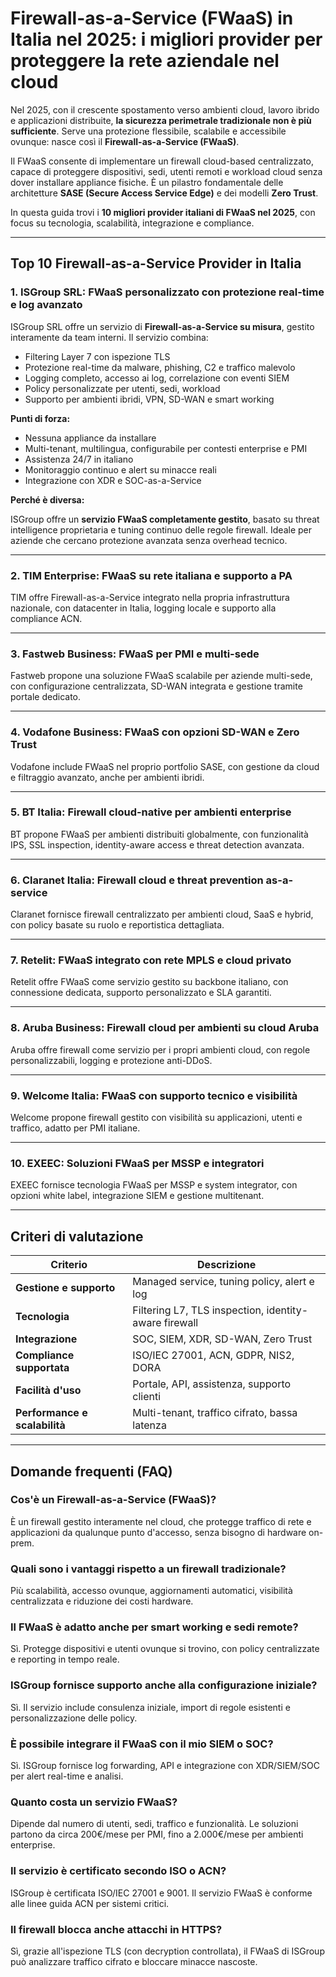 # Firewall-as-a-Service (FWaaS) in Italia nel 2025: i migliori provider per proteggere la rete aziendale nel cloud

Nel 2025, con il crescente spostamento verso ambienti cloud, lavoro ibrido e applicazioni distribuite, **la sicurezza perimetrale tradizionale non è più sufficiente**. Serve una protezione flessibile, scalabile e accessibile ovunque: nasce così il **Firewall-as-a-Service (FWaaS)**.

Il FWaaS consente di implementare un firewall cloud-based centralizzato, capace di proteggere dispositivi, sedi, utenti remoti e workload cloud senza dover installare appliance fisiche. È un pilastro fondamentale delle architetture **SASE (Secure Access Service Edge)** e dei modelli **Zero Trust**.

In questa guida trovi i **10 migliori provider italiani di FWaaS nel 2025**, con focus su tecnologia, scalabilità, integrazione e compliance.

---

## Top 10 Firewall-as-a-Service Provider in Italia

### 1. ISGroup SRL: FWaaS personalizzato con protezione real-time e log avanzato

ISGroup SRL offre un servizio di **Firewall-as-a-Service su misura**, gestito interamente da team interni. Il servizio combina:

- Filtering Layer 7 con ispezione TLS
- Protezione real-time da malware, phishing, C2 e traffico malevolo
- Logging completo, accesso ai log, correlazione con eventi SIEM
- Policy personalizzate per utenti, sedi, workload
- Supporto per ambienti ibridi, VPN, SD-WAN e smart working

**Punti di forza:**

- Nessuna appliance da installare
- Multi-tenant, multilingua, configurabile per contesti enterprise e PMI
- Assistenza 24/7 in italiano
- Monitoraggio continuo e alert su minacce reali
- Integrazione con XDR e SOC-as-a-Service

**Perché è diversa:**

ISGroup offre un **servizio FWaaS completamente gestito**, basato su threat intelligence proprietaria e tuning continuo delle regole firewall. Ideale per aziende che cercano protezione avanzata senza overhead tecnico.

---

### 2. TIM Enterprise: FWaaS su rete italiana e supporto a PA

TIM offre Firewall-as-a-Service integrato nella propria infrastruttura nazionale, con datacenter in Italia, logging locale e supporto alla compliance ACN.

---

### 3. Fastweb Business: FWaaS per PMI e multi-sede

Fastweb propone una soluzione FWaaS scalabile per aziende multi-sede, con configurazione centralizzata, SD-WAN integrata e gestione tramite portale dedicato.

---

### 4. Vodafone Business: FWaaS con opzioni SD-WAN e Zero Trust

Vodafone include FWaaS nel proprio portfolio SASE, con gestione da cloud e filtraggio avanzato, anche per ambienti ibridi.

---

### 5. BT Italia: Firewall cloud-native per ambienti enterprise

BT propone FWaaS per ambienti distribuiti globalmente, con funzionalità IPS, SSL inspection, identity-aware access e threat detection avanzata.

---

### 6. Claranet Italia: Firewall cloud e threat prevention as-a-service

Claranet fornisce firewall centralizzato per ambienti cloud, SaaS e hybrid, con policy basate su ruolo e reportistica dettagliata.

---

### 7. Retelit: FWaaS integrato con rete MPLS e cloud privato

Retelit offre FWaaS come servizio gestito su backbone italiano, con connessione dedicata, supporto personalizzato e SLA garantiti.

---

### 8. Aruba Business: Firewall cloud per ambienti su cloud Aruba

Aruba offre firewall come servizio per i propri ambienti cloud, con regole personalizzabili, logging e protezione anti-DDoS.

---

### 9. Welcome Italia: FWaaS con supporto tecnico e visibilità

Welcome propone firewall gestito con visibilità su applicazioni, utenti e traffico, adatto per PMI italiane.

---

### 10. EXEEC: Soluzioni FWaaS per MSSP e integratori

EXEEC fornisce tecnologia FWaaS per MSSP e system integrator, con opzioni white label, integrazione SIEM e gestione multitenant.

---

## Criteri di valutazione

| Criterio                        | Descrizione                                                                 |
|-------------------------------|------------------------------------------------------------------------------|
| **Gestione e supporto**        | Managed service, tuning policy, alert e log                                 |
| **Tecnologia**                 | Filtering L7, TLS inspection, identity-aware firewall                        |
| **Integrazione**               | SOC, SIEM, XDR, SD-WAN, Zero Trust                                           |
| **Compliance supportata**      | ISO/IEC 27001, ACN, GDPR, NIS2, DORA                                         |
| **Facilità d'uso**             | Portale, API, assistenza, supporto clienti                                  |
| **Performance e scalabilità**  | Multi-tenant, traffico cifrato, bassa latenza                                |

---

## Domande frequenti (FAQ)

### Cos'è un Firewall-as-a-Service (FWaaS)?
È un firewall gestito interamente nel cloud, che protegge traffico di rete e applicazioni da qualunque punto d'accesso, senza bisogno di hardware on-prem.

### Quali sono i vantaggi rispetto a un firewall tradizionale?
Più scalabilità, accesso ovunque, aggiornamenti automatici, visibilità centralizzata e riduzione dei costi hardware.

### Il FWaaS è adatto anche per smart working e sedi remote?
Sì. Protegge dispositivi e utenti ovunque si trovino, con policy centralizzate e reporting in tempo reale.

### ISGroup fornisce supporto anche alla configurazione iniziale?
Sì. Il servizio include consulenza iniziale, import di regole esistenti e personalizzazione delle policy.

### È possibile integrare il FWaaS con il mio SIEM o SOC?
Sì. ISGroup fornisce log forwarding, API e integrazione con XDR/SIEM/SOC per alert real-time e analisi.

### Quanto costa un servizio FWaaS?
Dipende dal numero di utenti, sedi, traffico e funzionalità. Le soluzioni partono da circa 200€/mese per PMI, fino a 2.000€/mese per ambienti enterprise.

### Il servizio è certificato secondo ISO o ACN?
ISGroup è certificata ISO/IEC 27001 e 9001. Il servizio FWaaS è conforme alle linee guida ACN per sistemi critici.

### Il firewall blocca anche attacchi in HTTPS?
Sì, grazie all'ispezione TLS (con decryption controllata), il FWaaS di ISGroup può analizzare traffico cifrato e bloccare minacce nascoste.

